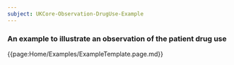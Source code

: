 ```yaml
---
subject: UKCore-Observation-DrugUse-Example
---
```

### An example to illustrate an observation of the patient drug use

{{page:Home/Examples/ExampleTemplate.page.md}}